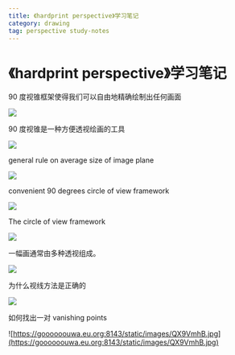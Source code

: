 ```yaml
---
title: 《hardprint perspective》学习笔记
category: drawing
tag: perspective study-notes
---
```


# 《hardprint perspective》学习笔记

90 度视锥框架使得我们可以自由地精确绘制出任何画面

![](https://goooooouwa.eu.org:8143/static/images/ok462AI.jpg)

90 度视锥是一种方便透视绘画的工具

![](https://goooooouwa.eu.org:8143/static/images/NGkoEAS.jpg)

general rule on average size of image plane

![](https://goooooouwa.eu.org:8143/static/images/argte7a.jpg)

convenient 90 degrees circle of view framework

![](https://goooooouwa.eu.org:8143/static/images/iRjbtia.jpg)

The circle of view framework

![](https://goooooouwa.eu.org:8143/static/images/4xy9Qt4.jpg)

一幅画通常由多种透视组成。

![](https://goooooouwa.eu.org:8143/static/images/ucP9i8X.jpg)

为什么视线方法是正确的

![](https://goooooouwa.eu.org:8143/static/images/zZQXu0H.jpg)

如何找出一对 vanishing points

![https://goooooouwa.eu.org:8143/static/images/QX9VmhB.jpg](https://goooooouwa.eu.org:8143/static/images/QX9VmhB.jpg)
